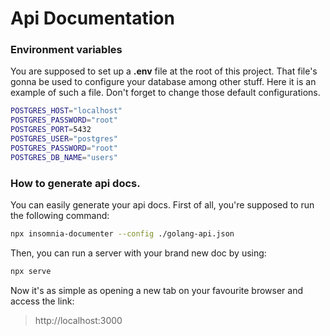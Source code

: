 # Api Documentation

### Environment variables
You are supposed to set up a __.env__ file at the root of this project. That file's gonna be used 
to configure your database among other stuff. Here it is an example of such a file. Don't forget to change
those default configurations.

```bash
POSTGRES_HOST="localhost"
POSTGRES_PASSWORD="root"
POSTGRES_PORT=5432
POSTGRES_USER="postgres"
POSTGRES_PASSWORD="root"
POSTGRES_DB_NAME="users"
```

### How to generate api docs.
You can easily generate your api docs. First of all, you're supposed to run the following command:

```bash
npx insomnia-documenter --config ./golang-api.json
```

Then, you can run a server with your brand new doc by using:
```bash
npx serve
```

Now it's as simple as opening a new tab on your favourite browser and access the link:
> http://localhost:3000
